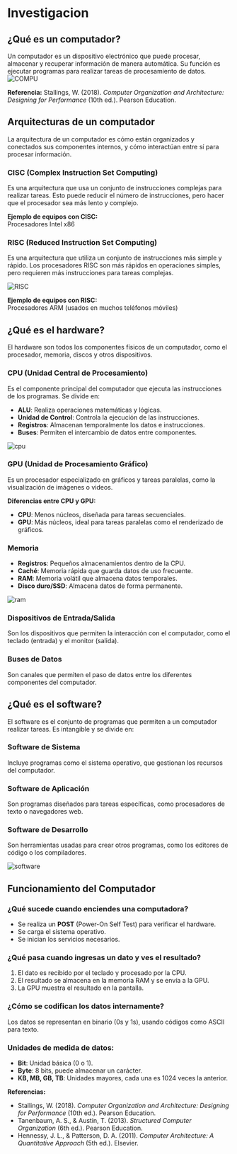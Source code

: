 #   Investigacion

## ¿Qué es un computador?
Un computador es un dispositivo electrónico que puede procesar, almacenar y recuperar información de manera automática. Su función es ejecutar programas para realizar tareas de procesamiento de datos.
![COMPU](../Imagenes/computer-17392_512.gif)

**Referencia:**
Stallings, W. (2018). *Computer Organization and Architecture: Designing for Performance* (10th ed.). Pearson Education.

## Arquitecturas de un computador
La arquitectura de un computador es cómo están organizados y conectados sus componentes internos, y cómo interactúan entre sí para procesar información.

### CISC (Complex Instruction Set Computing)
Es una arquitectura que usa un conjunto de instrucciones complejas para realizar tareas. Esto puede reducir el número de instrucciones, pero hacer que el procesador sea más lento y complejo.

**Ejemplo de equipos con CISC:**  
Procesadores Intel x86

### RISC (Reduced Instruction Set Computing)
Es una arquitectura que utiliza un conjunto de instrucciones más simple y rápido. Los procesadores RISC son más rápidos en operaciones simples, pero requieren más instrucciones para tareas complejas.

![RISC](../Imagenes/RISC.gif)

**Ejemplo de equipos con RISC:**  
Procesadores ARM (usados en muchos teléfonos móviles)

## ¿Qué es el hardware?
El hardware son todos los componentes físicos de un computador, como el procesador, memoria, discos y otros dispositivos.

### CPU (Unidad Central de Procesamiento)
Es el componente principal del computador que ejecuta las instrucciones de los programas. Se divide en:
- **ALU**: Realiza operaciones matemáticas y lógicas.
- **Unidad de Control**: Controla la ejecución de las instrucciones.
- **Registros**: Almacenan temporalmente los datos e instrucciones.
- **Buses**: Permiten el intercambio de datos entre componentes.

![cpu](../Imagenes/ris.gif)


### GPU (Unidad de Procesamiento Gráfico)
Es un procesador especializado en gráficos y tareas paralelas, como la visualización de imágenes o videos.

**Diferencias entre CPU y GPU:**
- **CPU**: Menos núcleos, diseñada para tareas secuenciales.
- **GPU**: Más núcleos, ideal para tareas paralelas como el renderizado de gráficos.

### Memoria
- **Registros**: Pequeños almacenamientos dentro de la CPU.
- **Caché**: Memoria rápida que guarda datos de uso frecuente.
- **RAM**: Memoria volátil que almacena datos temporales.
- **Disco duro/SSD**: Almacena datos de forma permanente.

![ram](../Imagenes/ram.png)

### Dispositivos de Entrada/Salida
Son los dispositivos que permiten la interacción con el computador, como el teclado (entrada) y el monitor (salida).

### Buses de Datos
Son canales que permiten el paso de datos entre los diferentes componentes del computador.

## ¿Qué es el software?
El software es el conjunto de programas que permiten a un computador realizar tareas. Es intangible y se divide en:

### Software de Sistema
Incluye programas como el sistema operativo, que gestionan los recursos del computador.

### Software de Aplicación
Son programas diseñados para tareas específicas, como procesadores de texto o navegadores web.

### Software de Desarrollo
Son herramientas usadas para crear otros programas, como los editores de código o los compiladores.

![software](../Imagenes/software.jpg)

## Funcionamiento del Computador
### ¿Qué sucede cuando enciendes una computadora?
- Se realiza un **POST** (Power-On Self Test) para verificar el hardware.
- Se carga el sistema operativo.
- Se inician los servicios necesarios.

### ¿Qué pasa cuando ingresas un dato y ves el resultado?
1. El dato es recibido por el teclado y procesado por la CPU.
2. El resultado se almacena en la memoria RAM y se envía a la GPU.
3. La GPU muestra el resultado en la pantalla.

### ¿Cómo se codifican los datos internamente?
Los datos se representan en binario (0s y 1s), usando códigos como ASCII para texto.

### Unidades de medida de datos:
- **Bit**: Unidad básica (0 o 1).
- **Byte**: 8 bits, puede almacenar un carácter.
- **KB, MB, GB, TB**: Unidades mayores, cada una es 1024 veces la anterior.

**Referencias:**
- Stallings, W. (2018). *Computer Organization and Architecture: Designing for Performance* (10th ed.). Pearson Education.
- Tanenbaum, A. S., & Austin, T. (2013). *Structured Computer Organization* (6th ed.). Pearson Education.
- Hennessy, J. L., & Patterson, D. A. (2011). *Computer Architecture: A Quantitative Approach* (5th ed.). Elsevier.




